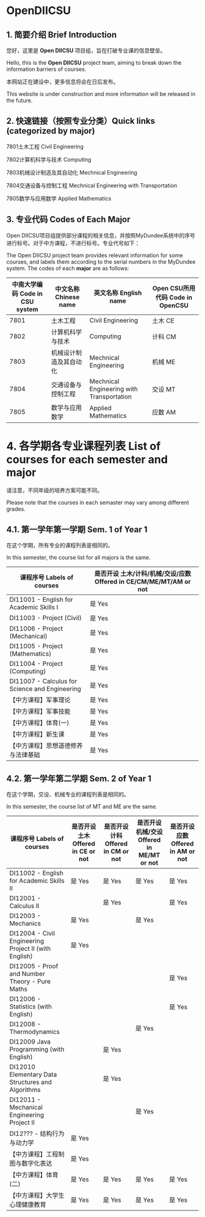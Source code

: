 # OpenDIICSU

## 1. 简要介绍 Brief Introduction

您好，这里是 **Open DIICSU** 项目组，旨在打破专业课的信息壁垒。

Hello, this is the **Open DIICSU** project team, aiming to break down the information barriers of courses. 

本网站正在建设中，更多信息将会在日后发布。

This website is under construction and more information will be released in the future.

## 2. 快速链接（按照专业分类）Quick links (categorized by major)

7801土木工程 Civil Engineering

7802计算机科学与技术 Computing

7803机械设计制造及其自动化 Mechnical Engineering

7804交通设备与控制工程 Mechnical Engineering with Transportation

7805数学与应用数学 Applied Mathematics


## 3. 专业代码 Codes of Each Major

Open DIICSU项目组提供部分课程的相关信息，并按照MyDundee系统中的序号进行标号。对于中方课程，不进行标号。专业代号如下：

The Open DIICSU project team provides relevant information for some courses, and labels them according to the serial numbers in the MyDundee system. The codes of each **major** are as follows:

| 中南大学编码 Code in CSU system | 中文名称 Chinese name | 英文名称 English name | Open CSU所用代码 Code in OpenCSU |
| --- | --- | --- | --- |
| 7801 | 土木工程 | Civil Engineering | 土木 CE |
| 7802 | 计算机科学与技术 | Computing | 计科 CM | 
| 7803 | 机械设计制造及其自动化 | Mechnical Engineering | 机械 ME |
| 7804 | 交通设备与控制工程 | Mechnical Engineering with Transportation | 交设 MT |
| 7805 | 数学与应用数学 | Applied Mathematics | 应数 AM |

# 4. 各学期各专业课程列表 List of courses for each semester and major

请注意，不同年级的培养方案可能不同。

Please note that the courses in each semaster may vary among different grades.


## 4.1. 第一学年第一学期 Sem. 1 of Year 1

在这个学期，所有专业的课程列表是相同的。

In this semester, the course list for all majors is the same.

| 课程序号 Labels of courses | 是否开设 土木/计科/机械/交设/应数 Offered in CE/CM/ME/MT/AM or not| 
| --- | --- | 
| DI11001 - English for Academic Skills I | 是 Yes |
| DI11003 - Project (Civil) | 是 Yes |
| DI11006 - Project (Mechanical) | 是 Yes |
| DI11005 - Project (Mathematics) | 是 Yes |
| DI11004 - Project (Computing) | 是 Yes |
| DI11007 - Calculus for Science and Engineering | 是 Yes |
| 【中方课程】军事理论 | 是 Yes |
| 【中方课程】军事技能 | 是 Yes |
| 【中方课程】体育(一) | 是 Yes |
| 【中方课程】新生课 | 是 Yes |
| 【中方课程】思想道德修养与法律基础 | 是 Yes |


## 4.2. 第一学年第二学期 Sem. 2 of Year 1

在这个学期，交设、机械专业的课程列表是相同的。

In this semester, the course list of MT and ME are the same.

| 课程序号 Labels of courses | 是否开设 土木 Offered in CE or not | 是否开设 计科 Offered in CM or not | 是否开设 机械/交设 Offered in ME/MT or not| 是否开设 应数 Offered in AM or not | 
| --- | --- | --- | --- | --- | 
| DI11002 - English for Academic Skills II | 是 Yes | 是 Yes | 是 Yes | 是 Yes | 
| DI12001 - Calculus II | | 是 Yes | | 是 Yes | 
| DI12003 - Mechanics | 是 Yes | | 是 Yes | |
| DI12004 - Civil Engineering Project II (with English) | 是 Yes | | | | 
| DI12005 - Proof and Number Theory - Pure Maths |   |  | | 是 Yes|
| DI12006 - Statistics (with English) |  | | | 是 Yes | 
| DI12008 - Thermodynamics |  | | 是 Yes | | 
| DI12009 Java Programming (with English) ||是 Yes ||
| DI12010 Elementary Data Structures and Algorithms ||是 Yes ||
| DI12011 - Mechanical Engineering Project II |  | | 是 Yes | | 
| DI12??? - 结构行为与动力学  |是 Yes |||
| 【中方课程】工程制图与数字化表达   |是 Yes |||
| 【中方课程】体育(二) | 是 Yes | 是 Yes | 是 Yes | 是 Yes | 
| 【中方课程】大学生心理健康教育 | 是 Yes | 是 Yes | 是 Yes | 是 Yes | 


